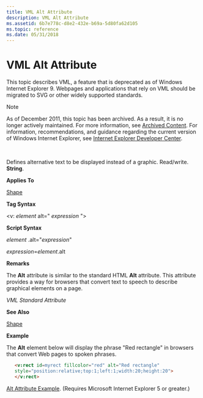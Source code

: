 ```yaml
---
title: VML Alt Attribute
description: VML Alt Attribute
ms.assetid: 6b7e778c-d8e2-432e-b69a-5d80fa62d105
ms.topic: reference
ms.date: 05/31/2018
---
```


# VML Alt Attribute

This topic describes VML, a feature that is deprecated as of Windows Internet Explorer 9. Webpages and applications that rely on VML should be migrated to SVG or other widely supported standards.

> [!Note]  
> As of December 2011, this topic has been archived. As a result, it is no longer actively maintained. For more information, see [Archived Content](/previous-versions/windows/internet-explorer/ie-developer/). For information, recommendations, and guidance regarding the current version of Windows Internet Explorer, see [Internet Explorer Developer Center](https://msdn.microsoft.com/ie/).

 

Defines alternative text to be displayed instead of a graphic. Read/write. **String**.

**Applies To**

[Shape](shape-element--vml.md)

**Tag Syntax**

<v: *element* alt=" *expression* ">

**Script Syntax**

*element* .alt="*expression*"

*expression*=*element*.alt

**Remarks**

The **Alt** attribute is similar to the standard HTML **Alt** attribute. This attribute provides a way for browsers that convert text to speech to describe graphical elements on a page.

*VML Standard Attribute*

**See Also**

[Shape](shape-element--vml.md)

**Example**

The **Alt** element below will display the phrase "Red rectangle" in browsers that convert Web pages to spoken phrases.


```HTML
   <v:rect id=myrect fillcolor="red" alt="Red rectangle"
   style="position:relative;top:1;left:1;width:20;height:20">
   </v:rect>
```



[Alt Attribute Example](/previous-versions/bb229663(v=vs.85)). (Requires Microsoft Internet Explorer 5 or greater.)

 

 
